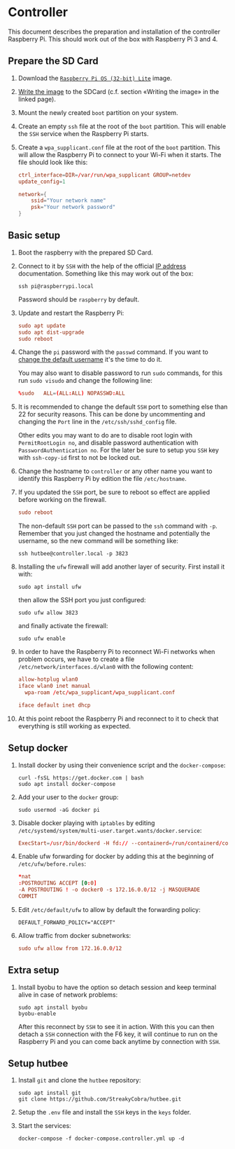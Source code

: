 # Controller

This document describes the preparation and installation of the controller
Raspberry Pi. This should work out of the box with Raspberry Pi 3 and 4.

## Prepare the SD Card

1. Download the [`Raspberry Pi OS (32-bit) Lite`][] image.

2. [Write the image][] to the SDCard (c.f. section «Writing the image» in the
   linked page).

3. Mount the newly created `boot` partition on your system.

4. Create an empty `ssh` file at the root of the `boot` partition. This will
   enable the `SSH` service when the Raspberry Pi starts.

5. Create a `wpa_supplicant.conf` file at the root of the `boot` partition. This
   will allow the Raspberry Pi to connect to your Wi-Fi when it starts. The file
   should look like this:

   ```conf
   ctrl_interface=DIR=/var/run/wpa_supplicant GROUP=netdev
   update_config=1

   network={
       ssid="Your network name"
       psk="Your network password"
   }
   ```

[`Raspberry Pi OS (32-bit) Lite`]: https://www.raspberrypi.org/downloads/raspberry-pi-os/
[Write the image]: https://www.raspberrypi.org/documentation/installation/installing-images/README.md

## Basic setup

1. Boot the raspberry with the prepared SD Card.

2. Connect to it by `SSH` with the help of the official [IP address][]
   documentation. Something like this may work out of the box:

   ```shell
   ssh pi@raspberrypi.local
   ```

   Password should be `raspberry` by default.

3. Update and restart the Raspberry Pi:

   ```conf
   sudo apt update
   sudo apt dist-upgrade
   sudo reboot
   ```

4. Change the `pi` password with the `passwd` command. If you want to [change
   the default username][] it's the time to do it.

   You may also want to disable password to run `sudo` commands, for this run
   `sudo visudo` and change the following line:

   ```conf
   %sudo   ALL=(ALL:ALL) NOPASSWD:ALL
   ```

5. It is recommended to change the default `SSH` port to something else than 22
   for security reasons. This can be done by uncommenting and changing the
   `Port` line in the `/etc/ssh/sshd_config` file.

   Other edits you may want to do are to disable root login with
   `PermitRootLogin no`, and disable password authentication with
   `PasswordAuthentication no`. For the later be sure to setup you `SSH` key
   with `ssh-copy-id` first to not be locked out.

6. Change the hostname to `controller` or any other name you want to identify
   this Raspberry Pi by edition the file `/etc/hostname`.

7. If you updated the `SSH` port, be sure to reboot so effect are applied before
   working on the firewall.

   ```conf
   sudo reboot
   ```

   The non-default `SSH` port can be passed to the `ssh` command with `-p`.
   Remember that you just changed the hostname and potentially the username, so
   the new command will be something like:

   ```shell
   ssh hutbee@controller.local -p 3823
   ```

8. Installing the `ufw` firewall will add another layer of security. First
   install it with:

   ```shell script
   sudo apt install ufw
   ```

   then allow the SSH port you just configured:

   ```shell
   sudo ufw allow 3823
   ```

   and finally activate the firewall:

   ```shell
   sudo ufw enable
   ```

9. In order to have the Raspberry Pi to reconnect Wi-Fi networks when problem
   occurs, we have to create a file `/etc/network/interfaces.d/wlan0` with the
   following content:

   ```conf
   allow-hotplug wlan0
   iface wlan0 inet manual
     wpa-roam /etc/wpa_supplicant/wpa_supplicant.conf

   iface default inet dhcp
   ```

10. At this point reboot the Raspberry Pi and reconnect to it to check that
    everything is still working as expected.

[IP address]: https://www.raspberrypi.org/documentation/remote-access/ip-address.md
[change the default username]: https://raspberrypi.stackexchange.com/a/27657

## Setup docker

1. Install docker by using their convenience script and the `docker-compose`:

   ```shell
   curl -fsSL https://get.docker.com | bash
   sudo apt install docker-compose
   ```

2. Add your user to the `docker` group:

   ```shell
   sudo usermod -aG docker pi
   ```

3. Disable docker playing with `iptables` by editing `/etc/systemd/system/multi-user.target.wants/docker.service`:

   ```conf
   ExecStart=/usr/bin/dockerd -H fd:// --containerd=/run/containerd/containerd.sock --iptables=false
   ```

4. Enable ufw forwarding for docker by adding this at the beginning of
   `/etc/ufw/before.rules`:

   ```conf
   *nat
   :POSTROUTING ACCEPT [0:0]
   -A POSTROUTING ! -o docker0 -s 172.16.0.0/12 -j MASQUERADE
   COMMIT
   ```

5. Edit `/etc/default/ufw` to allow by default the forwarding policy:

   ```shell
   DEFAULT_FORWARD_POLICY="ACCEPT"
   ```

6. Allow traffic from docker subnetworks:

   ```conf
   sudo ufw allow from 172.16.0.0/12
   ```

## Extra setup

1. Install byobu to have the option so detach session and keep terminal alive
   in case of network problems:

   ```shell
   sudo apt install byobu
   byobu-enable
   ```

   After this reconnect by `SSH` to see it in action. With this you can then
   detach a `SSH` connection with the F6 key, it will continue to run on the
   Raspberry Pi and you can come back anytime by connection with `SSH`.


## Setup hutbee

1. Install `git` and clone the `hutbee` repository:

   ```shell
   sudo apt install git
   git clone https://github.com/StreakyCobra/hutbee.git
   ```

2. Setup the `.env` file and install the `SSH` keys in the `keys` folder.

3. Start the services:

   ```shell
   docker-compose -f docker-compose.controller.yml up -d
   ```

